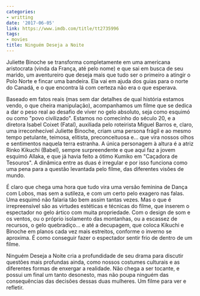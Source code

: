 ```yaml
---
categories:
- writting
date: '2017-06-05'
link: https://www.imdb.com/title/tt2735996
tags:
- movies
title: Ninguém Deseja a Noite
---
```


Juliette Binoche se transforma completamente em uma americana aristocrata (vinda da França, até pelo nome) e que sai em busca de seu marido, um aventureiro que deseja mais que tudo ser o primeiro a atingir o Polo Norte e fincar uma bandeira. Ela vai em ajuda dos guias para o norte do Canadá, e o que encontra lá com certeza não era o que esperava.

Baseado em fatos reais (mas sem dar detalhes de qual história estamos vendo, o que cheira manipulação), acompanhamos um filme que se dedica a dar o peso real ao desafio de viver no gelo absoluto, seja como esquimó ou como "povo civilizado". Estamos no comecinho do século 20, e a diretora Isabel Coixet (Fatal), auxiliada pelo roteirista Miguel Barros e, claro, uma irreconhecível Juliette Binoche, criam uma persona frágil e ao mesmo tempo petulante, teimosa, elitista, preconceituosa e... que vira nossos olhos e sentimentos naquela terra estranha. A única personagem à altura é a atriz Rinko Kikuchi (Babel), sempre surpreendente e que aqui faz a jovem esquimó Allaka, e que já havia feito a ótimo Kumiko em "Caçadora de Tesouros". A dinâmica entre as duas é irregular e por isso funciona como uma pena para a questão levantada pelo filme, das diferentes visões de mundo.

É claro que chega uma hora que tudo vira uma versão feminina de Dança com Lobos, mas sem a sutileza, e com um certo pelo exagero nas falas. Uma esquimó não falaria tão bem assim tantas vezes. Mas o que é irrepreensível são as virtudes estéticas e técnicas do filme, que inserem o espectador no gelo ártico com muita propriedade. Com o design de som e os ventos, ou o próprio isolamento das montanhas, ou a escassez de recursos, o gelo quebradiço... e até a decupagem, que coloca Kikuchi e Binoche em planos cada vez mais estreitos, conforme o inverno se aproxima. É como conseguir fazer o espectador sentir frio de dentro de um filme.

Ninguém Deseja a Noite cria a profundidade de seu drama para discutir questões mais profundas ainda, como nossos costumes culturais e as diferentes formas de enxergar a realidade. Não chega a ser tocante, e possui um final um tanto desonesto, mas não poupa ninguém das consequências das decisões dessas duas mulheres. Um filme para ver e refletir.

